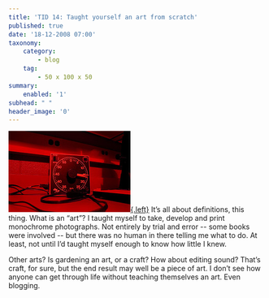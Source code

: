 ```yaml
---
title: 'TID 14: Taught yourself an art from scratch'
published: true
date: '18-12-2008 07:00'
taxonomy:
    category:
        - blog
    tag:
        - 50 x 100 x 50
summary:
    enabled: '1'
subhead: " "
header_image: '0'
---
```


[![A stopwatch in the red light of a black and white darkroom](138666298-49700944d4-m.jpg){.left}](http://flickr.com/photos/raybland/138666298/) It’s all about definitions, this thing. What is an “art”? I taught myself to take, develop and print monochrome photographs. Not entirely by trial and error -- some books were involved -- but there was no human in there telling me what to do. At least, not until I’d taught myself enough to know how little I knew.

Other arts? Is gardening an art, or a craft? How about editing sound? That’s craft, for sure, but the end result may well be a piece of art. I don’t see how anyone can get through life without teaching themselves an art. Even blogging.
